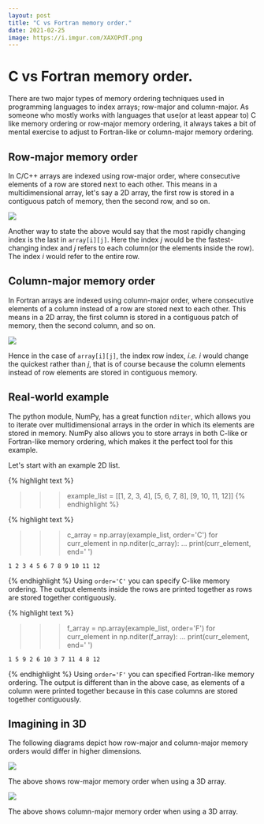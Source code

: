 ```yaml
---
layout: post
title: "C vs Fortran memory order."
date: 2021-02-25
image: https://i.imgur.com/XAXOPdT.png
---
```

# C vs Fortran memory order.

There are two major types of memory ordering techniques used in programming languages to index arrays; row-major and column-major. As someone who mostly works with languages that use(or at least appear to) C like memory ordering or row-major memory ordering, it always takes a bit of mental exercise to adjust to Fortran-like or column-major memory ordering.

## Row-major memory order
In C/C++ arrays are indexed using row-major order, where consecutive elements of a row are stored next to each other. This means in a multidimensional array, let's say a 2D array, the first row is stored in a contiguous patch of memory, then the second row, and so on. 

![](https://i.imgur.com/XAXOPdT.png)

Another way to state the above would say that the most rapidly changing index is the last in ```array[i][j]```. Here the index *j* would be the fastest-changing index and *j* refers to each column(or the elements inside the row). The index *i* would refer to the entire row.

## Column-major memory order
In Fortran arrays are indexed using column-major order, where consecutive elements of a column instead of a row are stored next to each other. This means in a 2D array, the first column is stored in a contiguous patch of memory, then the second column, and so on. 

![](https://i.imgur.com/GGgqpfw.png)

Hence in the case of ```array[i][j]```, the index row index, *i.e.* *i* would change the quickest rather than *j*, that is of course because the column elements instead of row elements are stored in contiguous memory.

## Real-world example
The python module, NumPy, has a great function ```nditer```, which allows you to iterate over multidimensional arrays in the order in which its elements are stored in memory. NumPy also allows you to store arrays in both C-like or Fortran-like memory ordering, which makes it the perfect tool for this example. 

Let's start with an example 2D list.

{% highlight text %}
>>> example_list = [[1,  2,  3,  4], 
                    [5,  6,  7,  8], 
                    [9, 10, 11, 12]]
{% endhighlight %}

{% highlight text %}
>>> c_array = np.array(example_list, order='C')
>>> for curr_element in np.nditer(c_array):
...     print(curr_element, end=' ')

    1 2 3 4 5 6 7 8 9 10 11 12
{% endhighlight %}
Using ```order='C'``` you can specify C-like memory ordering. The output elements inside the rows are printed together as rows are stored together contiguously.

{% highlight text %}
>>> f_array = np.array(example_list, order='F')
>>> for curr_element in np.nditer(f_array):
...     print(curr_element, end=' ')

    1 5 9 2 6 10 3 7 11 4 8 12
{% endhighlight %}
Using ```order='F'``` you can specified Fortran-like memory ordering. The output is different than in the above case, as elements of a column were printed together because in this case columns are stored together contiguously.

## Imagining in 3D

The following diagrams depict how row-major and column-major memory orders would differ in higher dimensions.

![](https://i.imgur.com/LD9MIOF.png)

The above shows row-major memory order when using a 3D array. 

![](https://i.imgur.com/PuCzUQk.png)

The above shows column-major memory order when using a 3D array.